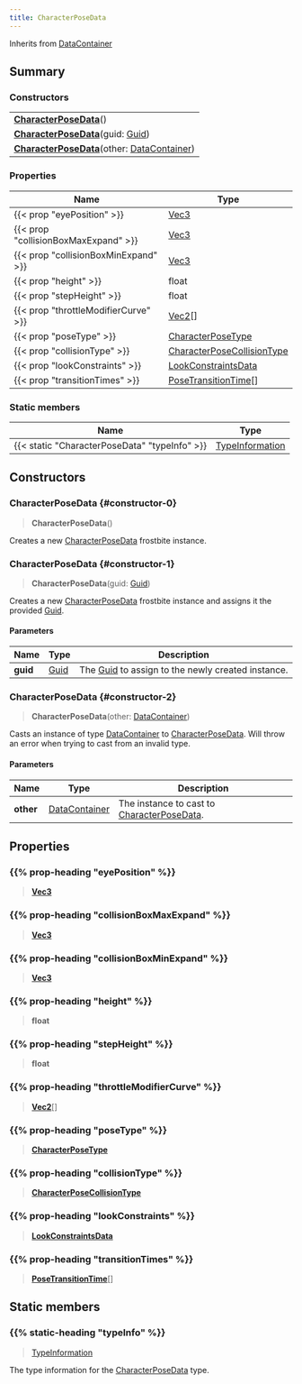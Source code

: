 ```yaml
---
title: CharacterPoseData
---
```


Inherits from 
[DataContainer](/vext/ref/shared/class/datacontainer)

## Summary
### Constructors
| |
| ----------- |
| **[CharacterPoseData](#constructor-0)**() |
| **[CharacterPoseData](#constructor-1)**(guid: [Guid](/vext/ref/shared/class/guid)) |
| **[CharacterPoseData](#constructor-2)**(other: [DataContainer](/vext/ref/shared/class/datacontainer)) |

### Properties
| Name | Type |
| ---- | ---- |
| {{< prop "eyePosition" >}} | [Vec3](/vext/ref/shared/class/vec3) |
| {{< prop "collisionBoxMaxExpand" >}} | [Vec3](/vext/ref/shared/class/vec3) |
| {{< prop "collisionBoxMinExpand" >}} | [Vec3](/vext/ref/shared/class/vec3) |
| {{< prop "height" >}} | float |
| {{< prop "stepHeight" >}} | float |
| {{< prop "throttleModifierCurve" >}} | [Vec2](/vext/ref/shared/class/vec2)[] |
| {{< prop "poseType" >}} | [CharacterPoseType](/vext/ref/fb/characterposetype) |
| {{< prop "collisionType" >}} | [CharacterPoseCollisionType](/vext/ref/fb/characterposecollisiontype) |
| {{< prop "lookConstraints" >}} | [LookConstraintsData](/vext/ref/fb/lookconstraintsdata) |
| {{< prop "transitionTimes" >}} | [PoseTransitionTime](/vext/ref/fb/posetransitiontime)[] |

### Static members
| Name | Type |
| ---- | ---- |
| {{< static "CharacterPoseData" "typeInfo" >}} | [TypeInformation](/vext/ref/shared/class/typeinformation) |

## Constructors
### CharacterPoseData {#constructor-0}
> **CharacterPoseData**()

Creates a new [CharacterPoseData](/vext/ref/fb/characterposedata) frostbite instance.

### CharacterPoseData {#constructor-1}
> **CharacterPoseData**(guid: [Guid](/vext/ref/shared/class/guid))

Creates a new [CharacterPoseData](/vext/ref/fb/characterposedata) frostbite instance and assigns it the provided [Guid](/vext/ref/shared/class/guid).

#### Parameters
| Name | Type | Description |
| ---- | ---- | ----------- |
| **guid** | [Guid](/vext/ref/shared/class/guid) | The [Guid](/vext/ref/shared/class/guid) to assign to the newly created instance. |

### CharacterPoseData {#constructor-2}
> **CharacterPoseData**(other: [DataContainer](/vext/ref/shared/class/datacontainer))

Casts an instance of type [DataContainer](/vext/ref/shared/class/datacontainer) to [CharacterPoseData](/vext/ref/fb/characterposedata). Will throw an error when trying to cast from an invalid type.

#### Parameters
| Name | Type | Description |
| ---- | ---- | ----------- |
| **other** | [DataContainer](/vext/ref/shared/class/datacontainer) | The instance to cast to [CharacterPoseData](/vext/ref/fb/characterposedata). |

## Properties
### {{% prop-heading "eyePosition" %}}
> **[Vec3](/vext/ref/shared/class/vec3)**

### {{% prop-heading "collisionBoxMaxExpand" %}}
> **[Vec3](/vext/ref/shared/class/vec3)**

### {{% prop-heading "collisionBoxMinExpand" %}}
> **[Vec3](/vext/ref/shared/class/vec3)**

### {{% prop-heading "height" %}}
> **float**

### {{% prop-heading "stepHeight" %}}
> **float**

### {{% prop-heading "throttleModifierCurve" %}}
> **[Vec2](/vext/ref/shared/class/vec2)**[]

### {{% prop-heading "poseType" %}}
> **[CharacterPoseType](/vext/ref/fb/characterposetype)**

### {{% prop-heading "collisionType" %}}
> **[CharacterPoseCollisionType](/vext/ref/fb/characterposecollisiontype)**

### {{% prop-heading "lookConstraints" %}}
> **[LookConstraintsData](/vext/ref/fb/lookconstraintsdata)**

### {{% prop-heading "transitionTimes" %}}
> **[PoseTransitionTime](/vext/ref/fb/posetransitiontime)**[]

## Static members
### {{% static-heading "typeInfo" %}}
> [TypeInformation](/vext/ref/shared/class/typeinformation)

The type information for the [CharacterPoseData](/vext/ref/fb/characterposedata) type.

